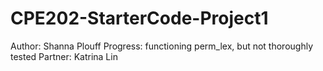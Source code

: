# CPE202-StarterCode-Project1
Author: Shanna Plouff
Progress: functioning perm_lex, but not thoroughly tested
Partner: Katrina Lin